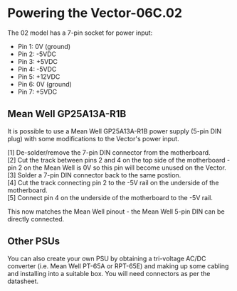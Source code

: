 # Powering the Vector-06C.02
The 02 model has a 7-pin socket for power input:
- Pin 1: 0V (ground)
- Pin 2: -5VDC
- Pin 3: +5VDC
- Pin 4: -5VDC
- Pin 5: +12VDC
- Pin 6: 0V (ground)
- Pin 7: +5VDC

## Mean Well GP25A13A-R1B
It is possible to use a Mean Well GP25A13A-R1B power supply (5-pin DIN plug) with some modifications to the Vector's power input.<br>

[1] De-solder/remove the 7-pin DIN connector from the motherboard.<br>
[2] Cut the track between pins 2 and 4 on the top side of the motherboard - pin 2 on the Mean Well is 0V so this pin will become unused on the Vector.<br>
[3] Solder a 7-pin DIN connector back to the same postion.<br>
[4] Cut the track connecting pin 2 to the -5V rail on the underside of the motherboard.<br>
[5] Connect pin 4 on the underside of the motherboard to the -5V rail.<br>

This now matches the Mean Well pinout - the Mean Well 5-pin DIN can be directly connected.

## Other PSUs
You can also create your own PSU by obtaining a tri-voltage AC/DC converter (i.e. Mean Well PT-65A or RPT-65E) and making up some cabling and installing into a suitable box.  You will need connectors as per the datasheet.
